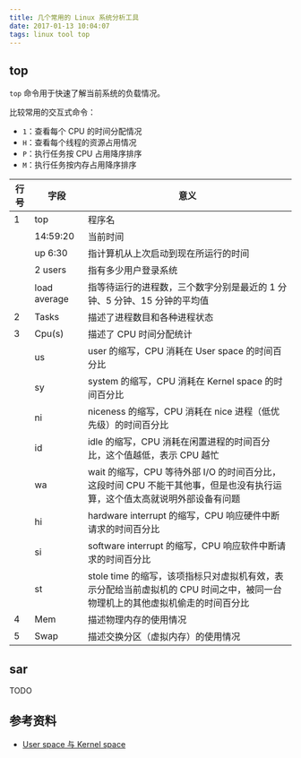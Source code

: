```yaml
---
title: 几个常用的 Linux 系统分析工具
date: 2017-01-13 10:04:07
tags: linux tool top
---
```


## top

`top` 命令用于快速了解当前系统的负载情况。

比较常用的交互式命令：

- `1`：查看每个 CPU 的时间分配情况
- `H`：查看每个线程的资源占用情况
- `P`：执行任务按 CPU 占用降序排序
- `M`：执行任务按内存占用降序排序

<!--more-->

| 行号 | 字段 | 意义 |
| - | - | - |
| 1 | top | 程序名 |
| | 14:59:20 | 当前时间 |
| | up 6:30 | 指计算机从上次启动到现在所运行的时间 |
| | 2 users | 指有多少用户登录系统 |
| | load average | 指等待运行的进程数，三个数字分别是最近的 1 分钟、5 分钟、15 分钟的平均值 |
| 2 | Tasks | 描述了进程数目和各种进程状态 |
| 3 | Cpu(s) | 描述了 CPU 时间分配统计 |
| | us | user 的缩写，CPU 消耗在 User space 的时间百分比  |
| | sy | system 的缩写，CPU 消耗在 Kernel space 的时间百分比 |
| | ni | niceness 的缩写，CPU 消耗在 nice 进程（低优先级）的时间百分比 |
| | id | idle 的缩写，CPU 消耗在闲置进程的时间百分比，这个值越低，表示 CPU 越忙 |
| | wa | wait 的缩写，CPU 等待外部 I/O 的时间百分比，这段时间 CPU 不能干其他事，但是也没有执行运算，这个值太高就说明外部设备有问题
| | hi | hardware interrupt 的缩写，CPU 响应硬件中断请求的时间百分比 |
| | si | software interrupt 的缩写，CPU 响应软件中断请求的时间百分比 |
| | st | stole time 的缩写，该项指标只对虚拟机有效，表示分配给当前虚拟机的 CPU 时间之中，被同一台物理机上的其他虚拟机偷走的时间百分比 |
| 4 | Mem | 描述物理内存的使用情况 |
| 5 | Swap | 描述交换分区（虚拟内存）的使用情况 |

## sar

TODO

## 参考资料

- [User space 与 Kernel space](http://www.ruanyifeng.com/blog/2016/12/user_space_vs_kernel_space.html)
